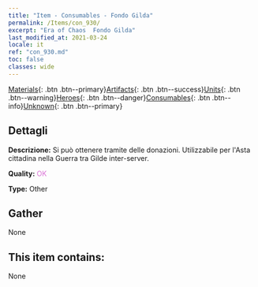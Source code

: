 ```yaml
---
title: "Item - Consumables - Fondo Gilda"
permalink: /Items/con_930/
excerpt: "Era of Chaos  Fondo Gilda"
last_modified_at: 2021-03-24
locale: it
ref: "con_930.md"
toc: false
classes: wide
---
```

 [Materials](/it/Items/){: .btn .btn--primary}[Artifacts](/it/Items/Artifacts/){: .btn .btn--success}[Units](/it/Items/Units/){: .btn .btn--warning}[Heroes](/it/Items/Heroes/){: .btn .btn--danger}[Consumables](/it/Items/Consumables/){: .btn .btn--info}[Unknown](/it/Items/Unknown/){: .btn .btn--primary}

## Dettagli
 **Descrizione:** Si può ottenere tramite delle donazioni. Utilizzabile per l'Asta cittadina nella Guerra tra Gilde inter-server.

 **Quality:** <span style="color: #DA70D6">OK</span>

 **Type:** Other

## Gather

  None

## This item contains:

  None

